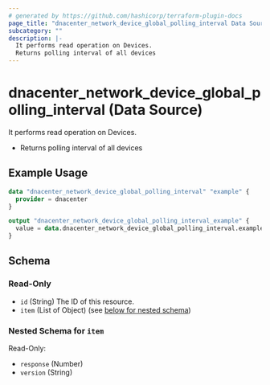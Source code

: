 ```yaml
---
# generated by https://github.com/hashicorp/terraform-plugin-docs
page_title: "dnacenter_network_device_global_polling_interval Data Source - terraform-provider-dnacenter"
subcategory: ""
description: |-
  It performs read operation on Devices.
  Returns polling interval of all devices
---
```


# dnacenter_network_device_global_polling_interval (Data Source)

It performs read operation on Devices.

- Returns polling interval of all devices

## Example Usage

```terraform
data "dnacenter_network_device_global_polling_interval" "example" {
  provider = dnacenter
}

output "dnacenter_network_device_global_polling_interval_example" {
  value = data.dnacenter_network_device_global_polling_interval.example.item
}
```

<!-- schema generated by tfplugindocs -->
## Schema

### Read-Only

- `id` (String) The ID of this resource.
- `item` (List of Object) (see [below for nested schema](#nestedatt--item))

<a id="nestedatt--item"></a>
### Nested Schema for `item`

Read-Only:

- `response` (Number)
- `version` (String)
